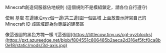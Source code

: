 Minecraft創造伺服器佔地規則
(這個規則不是模組鎖定，請各位自行遵守)

使用 基岩 在邊緣沿xyz個一邊(共三邊)圍一個區域
上面放告示牌寫自己的Minecraft ID
該區域即為你專屬的建築區

像這張圖的黑色方塊一樣
![這張圖](https://littlecow.tiny.us/cgl-xyzblocks](https://pxt.azureedge.net/blob/f804551c806485b2aeca2d316ef5fcf0ca8b0e18/static/mods/3d-axis.jpg)

